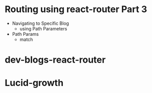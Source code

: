 # Routing using react-router Part 3

- Navigating to Specific Blog
  - using Path Parameters
- Path Params
  - match
# dev-blogs-react-router
# Lucid-growth
